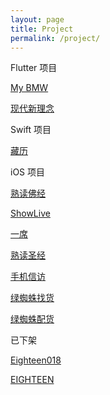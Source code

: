 ```yaml
---
layout: page
title: Project
permalink: /project/
---
```


Flutter 项目

[My BMW](https://apps.apple.com/cn/app/id1527576076)

[现代新理念](https://apps.apple.com/cn/app/id1492044355)

Swift 项目

[藏历](https://apps.apple.com/cn/app/id1511839097)

iOS 项目

[熟读佛经](https://apps.apple.com/cn/app/id1494621856)

[ShowLive](http://www.xiubi.com/)

[一席](https://apps.apple.com/cn/app/id912814691)

[熟读圣经](https://apps.apple.com/cn/app/id1170348453)

[手机信访](https://apps.apple.com/cn/app/id1147917605)

[绿蜘蛛找货](https://apps.apple.com/cn/app/id1460356860)

[绿蜘蛛配货](https://apps.apple.com/cn/app/id1460348131)

已下架

[Eighteen018](https://apps.apple.com/cn/app/id1278841161)

[EIGHTEEN](https://apps.apple.com/cn/app/id1147642072)